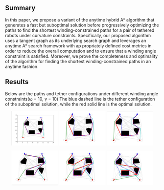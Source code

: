 ## Summary
In this paper, we propose a variant of the
anytime hybrid A* algorithm that generates a fast but
suboptimal solution before progressively optimizing
the paths to find the shortest winding-constrained
paths for a pair of tethered robots under curvature
constraints. Specifically, our proposed algorithm uses
a tangent graph as its underlying search graph and
leverages an anytime A* search framework with ap
propriately defined cost metrics in order to reduce
the overall computation and to ensure that a winding
angle constraint is satisfied. Moreover, we prove the
completeness and optimality of the algorithm for
finding the shortest winding-constrained paths in an
anytime fashion. 

## Results
Below are the paths and tether configurations under different winding angle constraints(ω = 10, γ = 10)
The blue dashed line is the tether configuration of the suboptimal solution, while the red solid line is the optimal solution.
<p align="center">
  <img src="WiTAH Astar Simulation/0pi.png" width="30%" />
  <img src="WiTAH Astar Simulation/1pi.png" width="30%" />
  <img src="WiTAH Astar Simulation/1.5pi.png" width="30%" />
</p>
<p align="center">
  <img src="WiTAH Astar Simulation/2pi.png" width="30%" />
  <img src="WiTAH Astar Simulation/3pi.png" width="30%" />
  <img src="WiTAH Astar Simulation/4pi.png" width="30%" />
</p>
